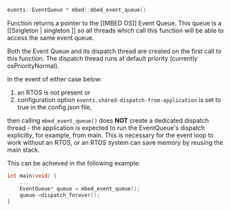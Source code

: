 ```cpp
events::EventQueue * mbed::mbed_event_queue()
```

Function returns a pointer to the [[MBED OS]] Event Queue. This queue is a [[Singleton | singleton ]] so all threads which call this function will be able to access the same event queue.

Both the Event Queue and its dispatch thread are created on the first call to this function. The dispatch thread runs at default priority (currently osPriorityNormal).


In the event of either case below:
1. an RTOS is not present or 
2. configuration option `events.shared-dispatch-from-application` is set to true in the config.json file, 
 
then calling `mbed_event_queue()` does **NOT** create a dedicated dispatch thread - the application is expected to run the EventQueue's dispatch explicitly, for example, from main. This is necessary for the event loop to work without an RTOS, or an RTOS system can save memory by reusing the main stack.

This can be achieved in the following example:

```cpp
int main(void) {
	...
	EventQueue* queue = mbed_event_queue();
    queue->dispatch_forever();
}
```

